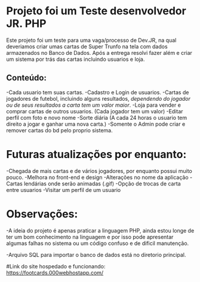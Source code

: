 # Projeto foi um Teste desenvolvedor JR. PHP

Este projeto foi um teste para uma vaga/processo de Dev.JR, na qual deveriamos criar umas cartas de Super Trunfo na tela com dados armazenados no Banco de Dados. Após a entrega resolvi fazer além e criar um sistema por trás das cartas incluindo usuarios e loja.

## Conteúdo:

-Cada usuario tem suas cartas.
-Cadastro e Login de usuarios.
-Cartas de jogadores de futebol, incluindo alguns resultados, *dependendo do jogador ou de seus resultados a carta tem um valor maior*.
-Loja para vender e comprar cartas de outros usuarios. (Cada jogador tem um valor)
-Editar perfil com foto e novo nome
-Sorte diária (A cada 24 horas o usuario tem direito a jogar e ganhar uma nova carta.)
-Somente o Admin pode criar e remover cartas do bd pelo proprio sistema.

# Futuras atualizações por enquanto:
-Chegada de mais cartas e de vários jogadores, por enquanto possui muito pouco.
-Melhora no front-end e design
-Alterações no nome da aplicação
-Cartas lendárias onde serão animadas (.gif)
-Opção de trocas de carta entre usuarios
-Visitar um perfil de um usuario


# Observações:

-A ideia do projeto é apenas praticar a linguagem PHP, ainda estou longe de ter um bom conhecimento na linguagem e por isso pode apresentar algumas falhas no sistema ou um código confuso e de dificil manutenção.

-Arquivo SQL para importar o banco de dados está no diretorio principal.

#Link do site hospedado e funcionando:
https://footcards.000webhostapp.com/
